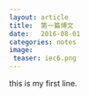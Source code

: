 ```yaml
---
layout: article
title:  第一篇博文
date:   2016-08-01
categories: notes
image:
 teaser: iec6.png
---
```

this is my first line.
